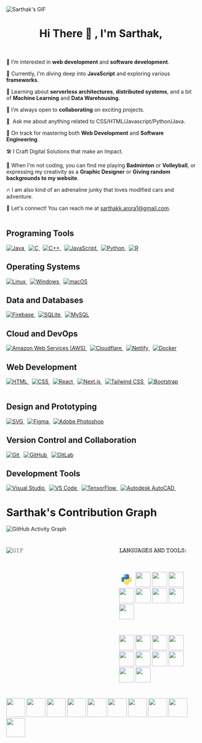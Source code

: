 ![Sarthak's GIF](https://camo.githubusercontent.com/aeccd107dc976c2b03742434d919359a948926e3b39c0c589df8ed66b69e915a/68747470733a2f2f7777772e63617265657267756964652e636f6d2f6361726565722f77702d636f6e74656e742f75706c6f6164732f323032302f30322f63732d616e2e676966)


<center>

# **Hi There 👋 ,  I'm Sarthak,**

</center>
<br>

👀 I’m interested in **web development** and **software development**.

🌱 Currently, I'm diving deep into **JavaScript** and exploring various **frameworks**.

🧐 Learning about **serverless architectures**, **distributed systems**, and a bit of **Machine Learning** and **Data Warehousing**.

💞️ I’m always open to **collaborating** on exciting projects.

💬 &nbsp;Ask me about anything related to CSS/HTML/Javascript/Python/Java.

🌱 On track for mastering both **Web Development** and **Software Engineering**.

🛠 I Craft Digital Solutions that make an Impact.

🎨 When I'm not coding, you can find me playing **Badminton** or **Volleyball**, or expressing my creativity as a **Graphic Designer** or **Giving random backgrounds to my website**.

🔥 I am also kind of an adrenaline junky that loves modified cars and adventure. 

📧 Let's connect! You can reach me at sarthakk.arora1@gmail.com.
&nbsp;
&nbsp;<br>
&nbsp;
&nbsp;

## Programing Tools
<div>
  <a href="https://www.java.com/" target="_blank">
    <img src="https://skillicons.dev/icons?i=java&theme=light" alt="Java" width="50"/> 
  </a> &nbsp; 
  <a href="https://en.wikipedia.org/wiki/C_(programming_language)" target="_blank">
    <img src="https://skillicons.dev/icons?i=c&theme=light" alt="C" width="50"/>
  </a> &nbsp; 
  <a href="https://isocpp.org/" target="_blank">
    <img src="https://skillicons.dev/icons?i=cpp&theme=light" alt="C++" width="50"/> 
  </a> &nbsp; 
  <a href="https://developer.mozilla.org/en-US/docs/Web/JavaScript" target="_blank">
    <img src="https://skillicons.dev/icons?i=javascript&theme=light" alt="JavaScript" width="50"/> 
  </a> &nbsp; 
  <a href="https://www.python.org/" target="_blank">
    <img src="https://skillicons.dev/icons?i=python&theme=light" alt="Python" width="50"/> 
  </a> &nbsp; 
  <a href="https://www.r-project.org/" target="_blank">
    <img src="https://skillicons.dev/icons?i=r&theme=light" alt="R" width="50"/> 
  </a>
</div>

## Operating Systems
  <div>
  <a href="https://www.linux.org/" target="_blank">
    <img src="https://skillicons.dev/icons?i=linux&theme=light" alt="Linux" width="50"/>
  </a> &nbsp; 
  <a href="https://www.microsoft.com/en-us/windows/" target="_blank">
    <img src="https://skillicons.dev/icons?i=windows&theme=light" alt="Windows" width="50"/>
  </a> &nbsp; 
  <a href="https://www.apple.com/macos/" target="_blank">
    <img src="https://skillicons.dev/icons?i=macos&theme=light" alt="macOS" width="50"/>
  </a>
</div>

## Data and Databases
<div>
  <a href="https://firebase.google.com/" target="_blank">
    <img src="https://skillicons.dev/icons?i=firebase&theme=light" alt="Firebase" width="50"/>
  </a> &nbsp; 
  <a href="https://www.sqlite.org/" target="_blank">
    <img src="https://skillicons.dev/icons?i=sqlite&theme=light" alt="SQLite" width="50"/>
  </a> &nbsp; 
  <a href="https://www.mysql.com/" target="_blank">
    <img src="https://skillicons.dev/icons?i=mysql&theme=light" alt="MySQL" width="50"/>
  </a>
</div>

## Cloud and DevOps
<div>
  <a href="https://aws.amazon.com/" target="_blank">
    <img src="https://skillicons.dev/icons?i=aws&theme=light" alt="Amazon Web Services (AWS)" width="50"/>
  </a> &nbsp; 
  <a href="https://www.cloudflare.com/" target="_blank">
    <img src="https://skillicons.dev/icons?i=cloudflare&theme=light" alt="Cloudflare" width="50"/> 
  </a> &nbsp; 
  <a href="https://www.netlify.com/" target="_blank">
    <img src="https://skillicons.dev/icons?i=netlify&theme=light" alt="Netlify" width="50"/>
  </a> &nbsp; 
  <a href="https://www.docker.com/" target="_blank">
    <img src="https://skillicons.dev/icons?i=docker&theme=light" alt="Docker" width="50"/> 
  </a>
</div>

## Web Development
<div>
  <a href="https://developer.mozilla.org/en-US/docs/Web/HTML" target="_blank">
    <img src="https://skillicons.dev/icons?i=html&theme=light" alt="HTML" width="50"/>
  </a> &nbsp; 
  <a href="https://developer.mozilla.org/en-US/docs/Web/CSS" target="_blank">
    <img src="https://skillicons.dev/icons?i=css&theme=light" alt="CSS" width="50"/>
  </a> &nbsp; 
  <a href="https://reactjs.org/" target="_blank">
    <img src="https://skillicons.dev/icons?i=react&theme=light" alt="React" width="50"/>
  </a> &nbsp; 
  <a href="https://nextjs.org/" target="_blank">
    <img src="https://skillicons.dev/icons?i=nextjs&theme=light" alt="Next.js" width="50"/>
  </a> &nbsp; 
  <a href="https://tailwindcss.com/" target="_blank">
    <img src="https://skillicons.dev/icons?i=tailwind&theme=light" alt="Tailwind CSS" width="50"/>
  </a> &nbsp; 
  <a href="https://getbootstrap.com/" target="_blank">
    <img src="https://skillicons.dev/icons?i=bootstrap&theme=light" alt="Bootstrap" width="50"/>
  </a>
</div> 

## Design and Prototyping
<div>
  <a href="https://developer.mozilla.org/en-US/docs/Web/SVG" target="_blank">
    <img src="https://skillicons.dev/icons?i=svg&theme=light" alt="SVG" width="50"/>
  </a> &nbsp; 
  <a href="https://www.figma.com/" target="_blank">
    <img src="https://skillicons.dev/icons?i=figma&theme=light" alt="Figma" width="50"/>
  </a> &nbsp; 
  <a href="https://www.adobe.com/products/photoshop.html" target="_blank">
    <img src="https://skillicons.dev/icons?i=ps&theme=light" alt="Adobe Photoshop" width="50"/>
  </a>
</div>

## Version Control and Collaboration
<div>
  <a href="https://git-scm.com/" target="_blank">
    <img src="https://skillicons.dev/icons?i=git&theme=light" alt="Git" width="50"/>
  </a> &nbsp; 
  <a href="https://github.com/" target="_blank">
    <img src="https://skillicons.dev/icons?i=github&theme=light" alt="GitHub" width="50"/>
  </a> &nbsp; 
  <a href="https://about.gitlab.com/" target="_blank">
    <img src="https://skillicons.dev/icons?i=gitlab&theme=light" alt="GitLab" width="50"/>
  </a>
</div>

## Development Tools
<div>
  <a href="https://visualstudio.microsoft.com/" target="_blank">
    <img src="https://skillicons.dev/icons?i=visualstudio&theme=light" alt="Visual Studio" width="50"/>
  </a> &nbsp; 
  <a href="https://code.visualstudio.com/" target="_blank">
    <img src="https://skillicons.dev/icons?i=vscode&theme=light" alt="VS Code" width="50"/>
  </a> &nbsp; 
  <a href="https://www.tensorflow.org/" target="_blank">
    <img src="https://skillicons.dev/icons?i=tensorflow&theme=light" alt="TensorFlow" width="50"/>
  </a> &nbsp; 
  <a href="https://www.autodesk.com/products/autocad/overview" target="_blank">
    <img src="https://skillicons.dev/icons?i=autocad&theme=light" alt="Autodesk AutoCAD" width="50"/>
  </a> &nbsp; 
</div>




# Sarthak's Contribution Graph

![GitHub Activity Graph](https://github-readme-activity-graph.vercel.app/graph?username=sarthakkarora&bg_color=ffcfe9&color=9e4c98&line=9e4c98&point=403d3d&area=true&hide_border=true)




#

<a><img align="left" height="400" width="300" alt="𝙶𝙸𝙵" src="https://i.imgur.com/mtxy6y7.png"></a>


 **𝙻𝙰𝙽𝙶𝚄𝙰𝙶𝙴𝚂 𝙰𝙽𝙳 𝚃𝙾𝙾𝙻𝚂:**  
<br/>
<br/>

<code><img height="40" width="40" src="https://raw.githubusercontent.com/github/explore/80688e429a7d4ef2fca1e82350fe8e3517d3494d/topics/python/python.png"></code>
<code><img height="40" width="40" src="https://skillicons.dev/icons?i=java&theme=light"></code>
<code><img height="40" width="40" src="https://skillicons.dev/icons?i=c&theme=light"></code>
<code><img height="40" width="40" src="https://skillicons.dev/icons?i=cpp&theme=light"></code>
<code><img height="40" width="40" src="https://skillicons.dev/icons?i=javascript&theme=light"></code>
<code><img height="40" width="40" src="https://skillicons.dev/icons?i=r&theme=light"></code>
<code><img height="40" width="40" src="https://skillicons.dev/icons?i=firebase&theme=light"></code>
<code><img height="40" width="40" src="https://skillicons.dev/icons?i=sqlite&theme=light"></code>
<code><img height="40" width="40" src="https://skillicons.dev/icons?i=mysql&theme=light"></code>

# 

<code><img height="40" width="40" src="https://skillicons.dev/icons?i=html&theme=light"></code>
<code><img height="40" width="40" src="https://skillicons.dev/icons?i=css&theme=light"></code>
<code><img height="40" width="40" src="https://skillicons.dev/icons?i=react&theme=light"></code>
<code><img height="40" width="40" src="https://skillicons.dev/icons?i=nextjs&theme=light"></code>
<code><img height="40" width="40" src="https://skillicons.dev/icons?i=tailwind&theme=light"></code>
<code><img height="40" width="40" src="https://skillicons.dev/icons?i=bootstrap&theme=light"></code>
<code><img height="40" width="40" src="https://skillicons.dev/icons?i=aws&theme=light"></code>
<code><img height="40" width="40" src="https://skillicons.dev/icons?i=cloudflare&theme=light"></code>
<code><img height="40" width="40" src="https://skillicons.dev/icons?i=netlify&theme=light"></code>
<code><img height="40" width="40" src="https://skillicons.dev/icons?i=docker&theme=light"></code>



# 


<code><img height="50" width="50" src="https://skillicons.dev/icons?i=svg&theme=light"></code>
<code><img height="50" width="50" src="https://skillicons.dev/icons?i=figma&theme=light"></code>
<code><img height="50" width="50" src="https://skillicons.dev/icons?i=ps&theme=light"></code>
<code><img height="50" width="50" src="https://skillicons.dev/icons?i=git&theme=light"></code>
<code><img height="50" width="50" src="https://skillicons.dev/icons?i=github&theme=light"></code>
<code><img height="50" width="50" src="https://skillicons.dev/icons?i=gitlab&theme=light"></code>
<code><img height="50" width="50" src="https://skillicons.dev/icons?i=visualstudio&theme=light"></code>
<code><img height="50" width="50" src="https://skillicons.dev/icons?i=vscode&theme=light"></code>
<code><img height="50" width="50" src="https://skillicons.dev/icons?i=tensorflow&theme=light"></code>
<code><img height="50" width="50" src="https://skillicons.dev/icons?i=autocad&theme=light"></code>


<img src="https://i.postimg.cc/NFcy3t7v/ligne-gif-discord-line.gif)](https://postimg.cc/tZBC6LMB" width="1000" height="5" />

<br>



